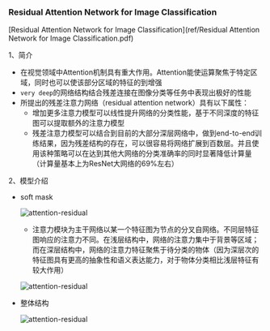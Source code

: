 ### Residual Attention Network for Image Classification

[Residual Attention Network for Image Classification](ref/Residual Attention Network for Image Classification.pdf)

1、简介

- 在视觉领域中Attention机制具有重大作用。Attention能使运算聚焦于特定区域，同时也可以使该部分区域的特征的到增强
- `very deep`的网络结构结合残差连接在图像分类等任务中表现出极好的性能
- 所提出的残差注意力网络（residual attention network）具有以下属性：
  - 增加更多注意力模型可以线性提升网络的分类性能，基于不同深度的特征图可以提取额外的注意力模型
  - 残差注意力模型可以结合到目前的大部分深层网络中，做到end-to-end训练结果，因为残差结构的存在，可以很容易将网络扩展到百数层。并且使用该种策略可以在达到其他大网络的分类准确率的同时显著降低计算量（计算量基本上为ResNet大网络的69%左右）

2、模型介绍

- soft mask

  ![attention-residual](https://github.com/ZJU-CVs/zju-cvs.github.io/raw/master/img/picture/attention-residual2.png)
  
  - 注意力模块为主干网络以某一个特征图为节点的分叉自网络。不同层特征图响应的注意力不同。在浅层结构中，网络的注意力集中于背景等区域；而在深层结构中，网络的注意力特征聚焦于待分类的物体（因为深层次的特征图具有更高的抽象性和语义表达能力，对于物体分类相比浅层特征有较大作用）
  
  ![attention-residual](https://github.com/ZJU-CVs/zju-cvs.github.io/raw/master/img/picture/attention-residual.png)

- 整体结构

  ![attention-residual](https://github.com/ZJU-CVs/zju-cvs.github.io/raw/master/img/picture/attention-residual1.png)
  
  